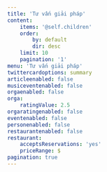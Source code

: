 ```yaml
---
title: 'Tư vấn giải pháp'
content:
    items: '@self.children'
    order:
        by: default
        dir: desc
    limit: 10
    pagination: '1'
menu: 'Tư vấn giải pháp'
twittercardoptions: summary
articleenabled: false
musiceventenabled: false
orgaenabled: false
orga:
    ratingValue: 2.5
orgaratingenabled: false
eventenabled: false
personenabled: false
restaurantenabled: false
restaurant:
    acceptsReservations: 'yes'
    priceRange: $
pagination: true
---
```


